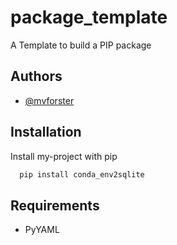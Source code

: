 # package_template
A Template to build a PIP package
## Authors
- [@mvforster](https://github.com/mvforster/conda_env2sqlite)
## Installation
Install my-project with pip
```bash
  pip install conda_env2sqlite
```
## Requirements
* PyYAML
